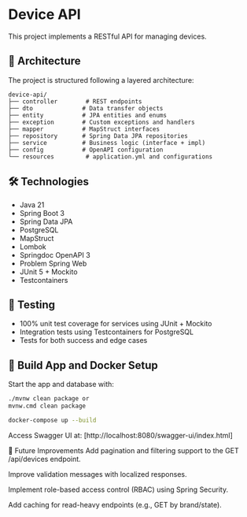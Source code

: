 # Device API

This project implements a RESTful API for managing devices.


## 🧱 Architecture

The project is structured following a layered architecture:

```
device-api/
├── controller        # REST endpoints
├── dto              # Data transfer objects
├── entity           # JPA entities and enums
├── exception        # Custom exceptions and handlers
├── mapper           # MapStruct interfaces
├── repository       # Spring Data JPA repositories
├── service          # Business logic (interface + impl)
├── config           # OpenAPI configuration
└── resources         # application.yml and configurations
```

## 🛠️ Technologies

- Java 21
- Spring Boot 3
- Spring Data JPA
- PostgreSQL
- MapStruct
- Lombok
- Springdoc OpenAPI 3
- Problem Spring Web
- JUnit 5 + Mockito
- Testcontainers

## 🧪 Testing

- 100% unit test coverage for services using JUnit + Mockito
- Integration tests using Testcontainers for PostgreSQL
- Tests for both success and edge cases

## 🐳 Build App and Docker Setup

Start the app and database with:
```bash
./mvnw clean package or
mvnw.cmd clean package
```
```bash
docker-compose up --build
```

Access Swagger UI at: [http://localhost:8080/swagger-ui/index.html]

🚧 Future Improvements
Add pagination and filtering support to the GET /api/devices endpoint.

Improve validation messages with localized responses.

Implement role-based access control (RBAC) using Spring Security.

Add caching for read-heavy endpoints (e.g., GET by brand/state).